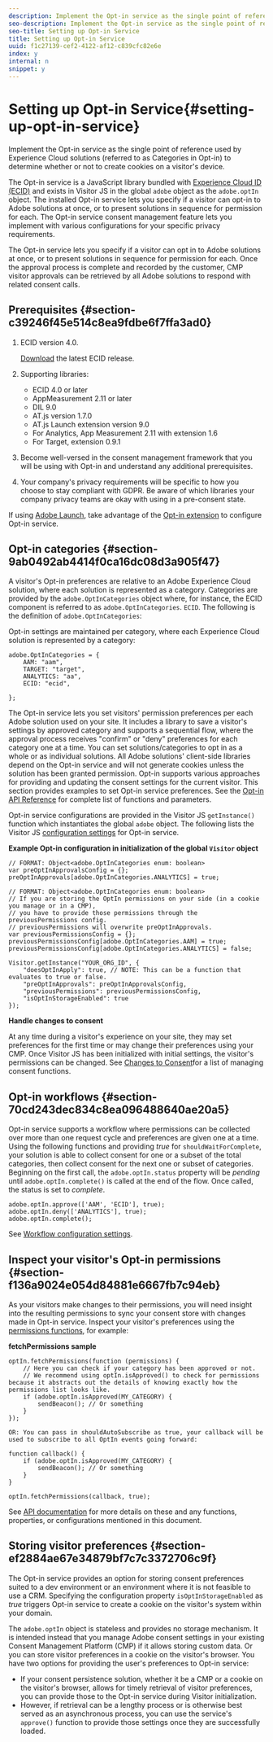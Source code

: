 ```yaml
---
description: Implement the Opt-in service as the single point of reference used by Experience Cloud solutions (referred to as Categories in Opt-in) to determine whether or not to create cookies on a visitor's device.
seo-description: Implement the Opt-in service as the single point of reference used by Experience Cloud solutions (referred to as Categories in Opt-in) to determine whether or not to create cookies on a visitor's device.
seo-title: Setting up Opt-in Service
title: Setting up Opt-in Service
uuid: f1c27139-cef2-4122-af12-c839cfc82e6e
index: y
internal: n
snippet: y
---
```


# Setting up Opt-in Service{#setting-up-opt-in-service}

Implement the Opt-in service as the single point of reference used by Experience Cloud solutions (referred to as Categories in Opt-in) to determine whether or not to create cookies on a visitor's device.

The Opt-in service is a JavaScript library bundled with [Experience Cloud ID (ECID)](https://marketing.adobe.com/resources/help/en_US/mcvid/) and exists in Visitor JS in the global `adobe` object as the `adobe.optIn` object. The installed Opt-in service lets you specify if a visitor can opt-in to Adobe solutions at once, or to present solutions in sequence for permission for each. The Opt-in service consent management feature lets you implement with various configurations for your specific privacy requirements.

The Opt-in service lets you specify if a visitor can opt in to Adobe solutions at once, or to present solutions in sequence for permission for each. Once the approval process is complete and recorded by the customer, CMP visitor approvals can be retrieved by all Adobe solutions to respond with related consent calls.

## Prerequisites {#section-c39246f45e514c8ea9fdbe6f7ffa3ad0}

1. ECID version 4.0.

   [Download](https://github.com/Adobe-Marketing-Cloud/id-service/releases) the latest ECID release.

1. Supporting libraries:

    * ECID 4.0 or later 
    * AppMeasurement 2.11 or later 
    * DIL 9.0 
    * AT.js version 1.7.0 
    * AT.js Launch extension version 9.0 
    * For Analytics, App Measurement 2.11 with extension 1.6 
    * For Target, extension 0.9.1

1. Become well-versed in the consent management framework that you will be using with Opt-in and understand any additional prerequisites. 

   <!--
   For IAB, see here for additional pre-reqs.
   -->

1. Your company's privacy requirements will be specific to how you choose to stay compliant with GDPR. Be aware of which libraries your company privacy teams are okay with using in a pre-consent state.

If using [Adobe Launch](https://docs.adobelaunch.com/), take advantage of the [Opt-in extension](../../mcvid-implementation-guides/opt-in-service/launch.md) to configure Opt-in service.

## Opt-in categories {#section-9ab0492ab4414f0ca16dc08d3a905f47}

A visitor's Opt-in preferences are relative to an Adobe Experience Cloud solution, where each solution is represented as a category. Categories are provided by the `adobe.OptInCategories` object where, for instance, the ECID component is referred to as `adobe.OptInCategories`. `ECID`. The following is the definition of `adobe.OptInCategories`:

Opt-in settings are maintained per category, where each Experience Cloud solution is represented by a category:

```
adobe.OptInCategories = { 
    AAM: "aam", 
    TARGET: "target",  
    ANALYTICS: "aa", 
    ECID: "ecid", 
     
};
```

<a id="section_CF9AB638780141C9B62DC57CF00B7047"></a>

The Opt-in service lets you set visitors' permission preferences per each Adobe solution used on your site. It includes a library to save a visitor's settings by approved category and supports a sequential flow, where the approval process receives "confirm" or "deny" preferences for each category one at a time. You can set solutions/categories to opt in as a whole or as individual solutions. 
All Adobe solutions' client-side libraries depend on the Opt-in service and will not generate cookies unless the solution has been granted permission. Opt-in supports various approaches for providing and updating the consent settings for the current visitor. This section provides examples to set Opt-in service preferences. See the [Opt-in API Reference](../../mcvid-implementation-guides/opt-in-service/api.md#reference-4f30152333dd4990ab10c1b8b82fc867) for complete list of functions and parameters.

Opt-in service configurations are provided in the Visitor JS `getInstance()` function which instantiates the global `adobe` object. The following lists the Visitor JS [configuration settings](../../mcvid-implementation-guides/opt-in-service/api.md#section-d66018342baf401389f248bb381becbf) for Opt-in service.

**Example Opt-in configuration in initialization of the global `Visitor` object**

```
// FORMAT: Object<adobe.OptInCategories enum: boolean> 
var preOptInApprovalsConfig = {}; 
preOptInApprovals[adobe.OptInCategories.ANALYTICS] = true; 
  
// FORMAT: Object<adobe.OptInCategories enum: boolean> 
// If you are storing the OptIn permissions on your side (in a cookie you manage or in a CMP), 
// you have to provide those permissions through the previousPermissions config. 
// previousPermissions will overwrite preOptInApprovals. 
var previousPermissionsConfig = {}; 
previousPermissionsConfig[adobe.OptInCategories.AAM] = true; 
previousPermissionsConfig[adobe.OptInCategories.ANALYTICS] = false; 
  
Visitor.getInstance("YOUR_ORG_ID", { 
    "doesOptInApply": true, // NOTE: This can be a function that evaluates to true or false. 
    "preOptInApprovals": preOptInApprovalsConfig, 
    "previousPermissions": previousPermissionsConfig, 
    "isOptInStorageEnabled": true 
});
```

**Handle changes to consent**

At any time during a visitor's experience on your site, they may set preferences for the first time or may change their preferences using your CMP. Once Visitor JS has been initialized with initial settings, the visitor's permissions can be changed. See [Changes to Consent](../../mcvid-implementation-guides/opt-in-service/api.md#section-c3d85403ff0d4394bd775c39f3d001fc)for a list of managing consent functions.

<!--
<p> *** <b>sample code block </b>*** </p>
-->

## Opt-in workflows {#section-70cd243dec834c8ea096488640ae20a5}

Opt-in service supports a workflow where permissions can be collected over more than one request cycle and preferences are given one at a time. Using the following functions and providing *true* for `shouldWaitForComplete`, your solution is able to collect consent for one or a subset of the total categories, then collect consent for the next one or subset of categories. Beginning on the first call, the `adobe.optIn.status` property will be *pending* until `adobe.optIn.complete()` is called at the end of the flow. Once called, the status is set to *complete*.

```
adobe.optIn.approve(['AAM', 'ECID'], true); 
adobe.optIn.deny(['ANALYTICS'], true); 
adobe.optIn.complete();
```

See [Workflow configuration settings](../../mcvid-implementation-guides/opt-in-service/api.md#section-2c5adfa5459c4e72b96d2693123a53c2).  

## Inspect your visitor's Opt-in permissions {#section-f136a9024e054d84881e6667fb7c94eb}

As your visitors make changes to their permissions, you will need insight into the resulting permissions to sync your consent store with changes made in Opt-in service. Inspect your visitor's preferences using the [permissions functions](../../mcvid-implementation-guides/opt-in-service/api.md#section-7fe57279b5b44b4f8fe47e336df60155), for example:

**fetchPermissions sample**

```
optIn.fetchPermissions(function (permissions) { 
    // Here you can check if your category has been approved or not. 
    // We recommend using optIn.isApproved() to check for permissions because it abstracts out the details of knowing exactly how the permissions list looks like. 
    if (adobe.optIn.isApproved(MY_CATEGORY) { 
        sendBeacon(); // Or something 
    } 
});

OR: You can pass in shouldAutoSubscribe as true, your callback will be used to subscribe to all OptIn events going forward:

function callback() { 
    if (adobe.optIn.isApproved(MY_CATEGORY) { 
        sendBeacon(); // Or something 
    } 
}

optIn.fetchPermissions(callback, true);
```

See [API documentation](../../mcvid-implementation-guides/opt-in-service/api.md#reference-4f30152333dd4990ab10c1b8b82fc867) for more details on these and any functions, properties, or configurations mentioned in this document.

## Storing visitor preferences {#section-ef2884ae67e34879bf7c7c3372706c9f}

The Opt-in service provides an option for storing consent preferences suited to a dev environment or an environment where it is not feasible to use a CRM. Specifying the configuration property `isOptInStorageEnabled` as *true* triggers Opt-in service to create a cookie on the visitor's system within your domain.

The `adobe.optIn` object is stateless and provides no storage mechanism. It is intended instead that you manage Adobe consent settings in your existing Consent Management Platform (CMP) if it allows storing custom data. Or you can store visitor preferences in a cookie on the visitor's browser. You have two options for providing the user's preferences to Opt-in service:

* If your consent persistence solution, whether it be a CMP or a cookie on the visitor's browser, allows for timely retrieval of visitor preferences, you can provide those to the Opt-in service during Visitor initialization. 
* However, if retrieval can be a lengthy process or is otherwise best served as an asynchronous process, you can use the service's `approve()` function to provide those settings once they are successfully loaded.

